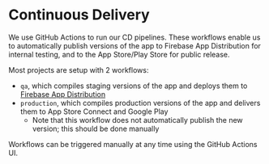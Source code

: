 # Continuous Delivery

We use GitHub Actions to run our CD pipelines. These workflows enable us to automatically publish versions of the app to Firebase App Distribution for internal testing, and to the App Store/Play Store for public release.

Most projects are setup with 2 workflows:

- `qa`, which compiles staging versions of the app and deploys them to [Firebase App Distribution](https://firebase.google.com/products/app-distribution)
- `production`, which compiles production versions of the app and delivers them to App Store Connect and Google Play
  - Note that this workflow does not automatically publish the new version; this should be done manually

Workflows can be triggered manually at any time using the GitHub Actions UI.
